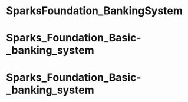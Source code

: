 # SparksFoundation_BankingSystem
# Sparks_Foundation_Basic-_banking_system
# Sparks_Foundation_Basic-_banking_system
